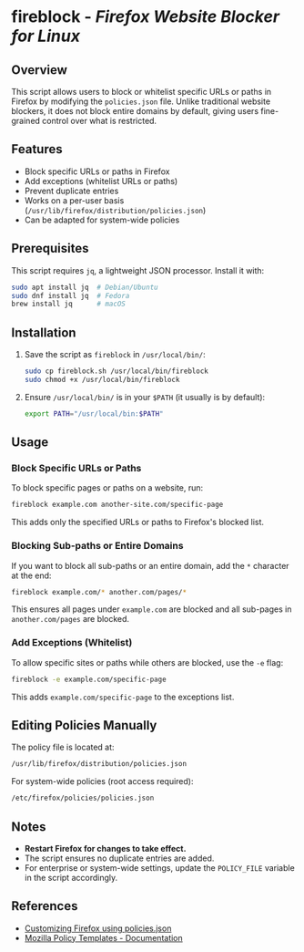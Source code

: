# fireblock - _Firefox Website Blocker for Linux_

## Overview

This script allows users to block or whitelist specific URLs or paths in Firefox by modifying the `policies.json` file. Unlike traditional website blockers, it does not block entire domains by default, giving users fine-grained control over what is restricted.

## Features

- Block specific URLs or paths in Firefox
- Add exceptions (whitelist URLs or paths)
- Prevent duplicate entries
- Works on a per-user basis (`/usr/lib/firefox/distribution/policies.json`)
- Can be adapted for system-wide policies

## Prerequisites

This script requires `jq`, a lightweight JSON processor. Install it with:

```sh
sudo apt install jq  # Debian/Ubuntu
sudo dnf install jq  # Fedora
brew install jq      # macOS
```

## Installation

1. Save the script as `fireblock` in `/usr/local/bin/`:
      ```sh
      sudo cp fireblock.sh /usr/local/bin/fireblock
      sudo chmod +x /usr/local/bin/fireblock
      ```
2. Ensure `/usr/local/bin/` is in your `$PATH` (it usually is by default):
      ```sh
      export PATH="/usr/local/bin:$PATH"
      ```

## Usage

### Block Specific URLs or Paths

To block specific pages or paths on a website, run:

```sh
fireblock example.com another-site.com/specific-page
```

This adds only the specified URLs or paths to Firefox's blocked list.

### Blocking Sub-paths or Entire Domains

If you want to block all sub-paths or an entire domain, add the `*` character at the end:

```sh
fireblock example.com/* another.com/pages/*
```

This ensures all pages under `example.com` are blocked and all sub-pages in `another.com/pages` are blocked.

### Add Exceptions (Whitelist)

To allow specific sites or paths while others are blocked, use the `-e` flag:

```sh
fireblock -e example.com/specific-page
```

This adds `example.com/specific-page` to the exceptions list.

## Editing Policies Manually

The policy file is located at:

```sh
/usr/lib/firefox/distribution/policies.json
```

For system-wide policies (root access required):

```sh
/etc/firefox/policies/policies.json
```

## Notes

- **Restart Firefox for changes to take effect.**
- The script ensures no duplicate entries are added.
- For enterprise or system-wide settings, update the `POLICY_FILE` variable in the script accordingly.

## References

- [Customizing Firefox using policies.json](https://support.mozilla.org/en-US/kb/customizing-firefox-using-policiesjson)
- [Mozilla Policy Templates - Documentation ](https://mozilla.github.io/policy-templates)
